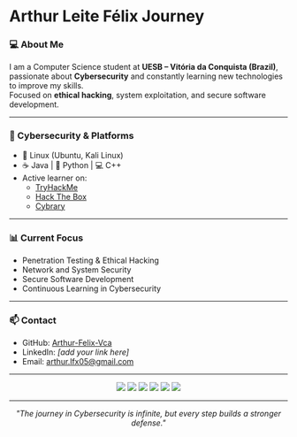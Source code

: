 # Arthur Leite Félix Journey

### 💻 About Me  
I am a Computer Science student at **UESB – Vitória da Conquista (Brazil)**, passionate about **Cybersecurity** and constantly learning new technologies to improve my skills.  
Focused on **ethical hacking**, system exploitation, and secure software development.  

---

### 🔐 Cybersecurity & Platforms  
- 🐧 Linux (Ubuntu, Kali Linux)  
- ☕ Java | 🐍 Python | 💻 C++  
- Active learner on:  
  - [TryHackMe](https://tryhackme.com/)  
  - [Hack The Box](https://www.hackthebox.com/)  
  - [Cybrary](https://www.cybrary.it/)  

---

### 📊 Current Focus  
- Penetration Testing & Ethical Hacking  
- Network and System Security  
- Secure Software Development  
- Continuous Learning in Cybersecurity  

---

### 📫 Contact  
- GitHub: [Arthur-Felix-Vca](https://arthur-felix-vca.github.io)  
- LinkedIn: *[add your link here]* 
- Email: arthur.lfx05@gmail.com  

---

<p align="center">
  <img src="https://img.shields.io/badge/Linux-333?logo=linux&logoColor=purple" />
  <img src="https://img.shields.io/badge/Kali%20Linux-333?logo=kalilinux&logoColor=purple" />
  <img src="https://img.shields.io/badge/Ubuntu-333?logo=ubuntu&logoColor=purple" />
  <img src="https://img.shields.io/badge/Java-333?logo=java&logoColor=purple" />
  <img src="https://img.shields.io/badge/Python-333?logo=python&logoColor=purple" />
  <img src="https://img.shields.io/badge/C++-333?logo=cplusplus&logoColor=purple" />
</p>

---

<p align="center">  
  <i>"The journey in Cybersecurity is infinite, but every step builds a stronger defense."</i>  
</p>
